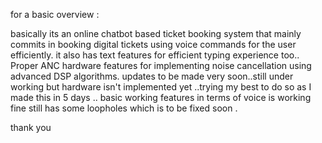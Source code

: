  for a basic overview :

basically its an online chatbot based ticket booking system that mainly commits in booking digital tickets using voice commands for the user efficiently.
it also has text features for efficient typing experience too..
Proper ANC hardware features for implementing noise cancellation using advanced DSP algorithms.
updates to be made very soon..still under working but hardware isn't implemented yet ..trying my best to do so as I made this in 5 days ..
basic working features in terms of voice is working fine still has some loopholes which is to be fixed soon .

thank you
